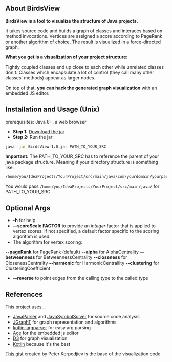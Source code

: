 ## About BirdsView
**BirdsView is a tool to visualize the structure of Java projects.**

It takes source code and builds a graph of classes and interaces based on method invocations.
Vertices are assigned a score according to PageRank or another algorithm of choice.
The result is visualized in a force-directed graph.

**What you get is a visualization of your project structure:**

Tightly coupled classes end up close to each other while unrelated classes don't.
Classes which encapsulate a lot of control (they call many other classes' methods) appear as larger nodes.

On top of that, **you can hack the generated graph visualization** with an embedded JS editor.


## Installation and Usage (Unix)
prerequisites: Java 8+, a web browser

- **Step 1:** [Download the jar](https://github.com/S4N0I/BirdsView/raw/master/BirdsView-1.0.jar)
- **Step 2:** Run the jar:
```bash
java -jar BirdsView-1.0.jar PATH_TO_YOUR_SRC
```
**Important:**
The PATH_TO_YOUR_SRC has to reference the parent of your java package structure.
Meaning if your directory structure is something like:
```bash
/home/you/IdeaProjects/YourProject/src/main/java/com/yourdomain/yourpackage/YourClass.java
```

You would pass `/home/you/IdeaProjects/YourProject/src/main/java/` for PATH_TO_YOUR_SRC.

## Optional Args
- **-h** for help
- **--scoreScale FACTOR** to provide an _integer_ factor that is applied to vertex scores. If not specified, a default factor specific to the scoring algorithm is used.
- The algorithm for vertex scoring:

**--pageRank** for PageRank (default)
**--alpha** for AlphaCentrality
**--betweenness** for BetweennessCentrality
**--closeness** for ClosenessCentrality
**--harmonic** for HarmonicCentralilty
**--clustering** for ClusteringCoefficient
- **--reverse** to point edges from the calling type to the called type

## References
This project uses...

- [JavaParser](https://github.com/javaparser/javaparser) and [JavaSymbolSolver](https://github.com/javaparser/javasymbolsolver) for source code analysis
- [JGraphT](https://github.com/jgrapht/jgrapht) for graph representation and algorithms
- [kotlin-argparser](https://github.com/xenomachina/kotlin-argparser) for easy arg parsing
- [Ace](https://github.com/ajaxorg/ace) for the embedded js editor
- [D3](https://github.com/d3/d3d3js) for graph visualization
- [Kotlin](https://github.com/JetBrains/kotlin) because it's the best

[This gist](https://gist.github.com/pkerpedjiev/f2e6ebb2532dae603de13f0606563f5b) created by Peter Kerpedjiev is the base of the visualization code.


